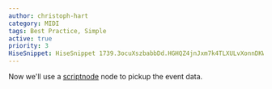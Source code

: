 ```yaml
---
author: christoph-hart
category: MIDI
tags: Best Practice, Simple
active: true
priority: 3
HiseSnippet: HiseSnippet 1739.3ocuXszbabbDd.HGHQZ4jnJxm7k4TLXULvXonnDKWtrDe4fJFTnDnUoazC2c.wTb2Y1Lyrf.Iku6y42RNmy4V9q3+AIcuyBt6BBJSA+.pJU6LS2890870OVNvnCEVq1PZrwYyREjFOhNblxM9vwbohz6HRieGsO25DFleqClkxsVQDoQi09ZbiFarNI+2O9UGvi4pPQ4VDxa0xPw2HSjtxcG7x+pLN9Ddj3LYREo28k8B0pC0w5L.OqQ6RR4gWwuTbJGEqIkzn0wQRm1LzwcBKow5GnilMbr9ZkW92JsxKhE3h.xPvP9sOQGGgHF2kb3XYbzf49sk.VYPYTXMeT3Iz9xH4M6WFM9C4GvJ0nZ7nQy5vasZvKnJ75VAdKARMp.o08P5wzggFYpq7DDOeDsmBtbFwgvdUn3kkz7wMoGpAITtNI7qDmXfE2nQ6851caF7ea8Eat4m+4rCMB.3LNynybR0krDtBB+FF+Rv+6zoylv8i0wlvMLSB6KYGqtTpDctT395X8E73230quWs1El8rwBlRCFVqXg733KfaUlzxbv9V3pkwsLohEzMXalUyFK3QnnNctDdOgcx6BXJg6Zs4J1HsAsKdpD8EgMGsobiioGA6CF2pjooBWmQYpPmDLmVcJfgWqZu0l+iM2.T+aDtOCjSnhxszDdblv6oaytHy4MiCXn4fAjHHvMlYi0tM2vjzwJbGOAhqGwc718gaDvkwHQ9l8hZu01fBay5yci6X3pHcR6sf.x2uIaQHMZjGSKbFduYzwwXfbIGi4Nl2mhsUYIWHLa68raDDHT0Yoz6lkVMIJzSipHnV0SIcuNUntqTKRA2Cd5a6gAJjZWrGHWpv3jHDZbjXBTmvSz2fdjvdkSmBUJtUV.j+oixh4t5IkXknhCfXPsLAjsqrR2rpUp9EKS89BwGSGHcgiWNFatDLBQpeMvXQ8sOld7nQhPWI.Wmdx69sqX1lEEyf2I9xeDsLKeYkwZ7CzRBdpQ.Y5hyzCh4yZCEPRiEuAvHj0FqCuZn7uKtcVQpGBGfRzNbLWoDw1UI4o08NpD79uTtoVoyHmBYgmlkLDZ7EJNr.cvdMZh4P90cw0HuXHTwJew+C9UbX.ttQwgAyOrR52o9Rm4WGEOSZ7.er2lGjOezz.xqhi0WenNIUVvR8NkvXyW7.Z2Nv+7hMPGOKcrVICwaJuRyA+qRzYv6svC9Kb6YbYLxzGlYg5EQuVMDDNeVAjocpNBdhdBODBsyF.kLwLFrhCPOElNg2PSqg1RlBFiQiLe3AejBvTB594iNrFdt2+8uMe6yDnct270d6eRk2doH26W3+jhML9NA1K37Hnv24SmN86ftf.Df1XhHr6VdurqkPeFEzyseui5Mmlhcyxq2N0k2RTNhMSmwRzSDPmHtK2PLf.cS6taP61njeVbLzXC5loXBiQafV2UB.qUI.7GoUvHz9ORXpGH9TZwv.ctsf26vw0zS0W6ApuMK7vEh7d1xvqfnQVJ6hYdAxcMneILpfBDhkY8QqDeoSL..JZYskpBWmawXggMxH9arjrXmLMVJLag9bYA2y3Fn6rsnCjRD5424budQHyRaCg4Rw51jAbCLXBLZg+jSPK+FzLjxiPS07lUfO2WpdK5cviXdBoOeZw5Vzf8fMF5DoX4ITf.XsmANDlnnmJRLkTH87V.+oWRtel2askY8GRwBUPF5Bl9G+JRk9uDREFQs3vsxHMhNUN9CKADKQDKlNeNfij1TnB9AYPmHeehZ6.q8QEn0zeNXg3dq6afY26HvzBaRKH0zqZztUoQaQ2otU2.1.9UyxOArPPW+ufc2uaPvdP8+qDW6ifdA1Ym82u6tOauc14o69hm+hmUP.P1UFTLb1b37.5N6rHfp4kA2W1UMp6qxb5DHCZ9WB8ykb0BF6xUIFFr.jW+mxnnQd.cvXHA9tuItWVoU9Dfkr72s++5+L4e+euaV9GQsRjMdNeAR9SnB0DQLnUmRI9f34zpuy7gevUvncMwW7uGazWgKO2UxaTRFdMNkXYoplU2ndoK6Bhe6S+Py2ZVMe6XX7mH3qly0F8q5Ifqu7bkEugdHMXkxTdZ2ftOEDX+8ewt6+7tAEEydkyAe6Hoj2+dRa+UEJaPeiHVTg2tDr7KRN0JkM7wEApCyLSVzVKogXsaVx6k89HZO6awSguietgAl6OaCbfVeUBOe9zU6KE+sXZ5DdnQedn+CDPm6g46.EET4+Ap1f1GWyBHSp2skPvQHOOLrtotkh6rpJ9zUUwcWUEe1pp3dqphOeUU7E+zJh+M8J5NhCEBYICN1W3qwwJN78b4eLJ4+qWblSA
---
```



Now we'll use a [scriptnode](https://docs.hise.audio/scriptnode/list/routing/event_data_reader.html) node to pickup the event data.